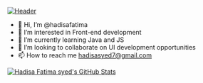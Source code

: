 [![Header](https://github.com/hadisafatima/repository-name/raw/main/path-to-your-header-image.jpg)](https://your-website.com/)

- 👋 Hi, I’m @hadisafatima 
- 👀 I’m interested in Front-end development 
- 🌱 I’m currently learning Java and JS 
- 💞️ I’m looking to collaborate on UI development opportunities 
- 📫 How to reach me hadisasyed7@gmail.com

[![Hadisa Fatima syed's GitHub Stats](https://github-readme-stats.vercel.app/api?username=hadisafatima&show_icons=true&theme=radical)](https://github.com/anuraghazra/github-readme-stats)


<!---
hadisafatima/hadisafatima is a ✨ special ✨ repository because its `README.md` (this file) appears on your GitHub profile.
You can click the Preview link to take a look at your changes.
--->
